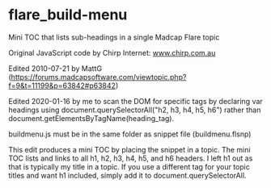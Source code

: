 # flare_build-menu
Mini TOC that lists sub-headings in a single Madcap Flare topic

Original JavaScript code by Chirp Internet: www.chirp.com.au

Edited 2010-07-21 by MattG (https://forums.madcapsoftware.com/viewtopic.php?f=9&t=11199&p=63842#p63842)

Edited 2020-01-16 by me to scan the DOM for specific tags by declaring var headings using document.querySelectorAll("h2, h3, h4, h5, h6") rather than document.getElementsByTagName(heading_tag).

buildmenu.js must be in the same folder as snippet file (buildmenu.flsnp)

This edit produces a mini TOC by placing the snippet in a topic. The mini TOC lists and links to all h1, h2, h3, h4, h5, and h6 headers. I left h1 out as that is typically my title in a topic. If you use a different tag for your topic titles and want h1 included, simply add it to document.querySelectorAll.
